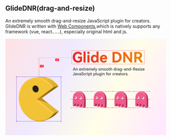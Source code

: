 GlideDNR(drag-and-resize)
---

An extremely smooth drag-and-resize JavaScript plugin for creators. GlideDNR is written with [Web Components](https://developer.mozilla.org/en-US/docs/Web/API/Web_components),which is natively supports any framework (vue, react……), especially original html and js.

![cover](./cover.png)